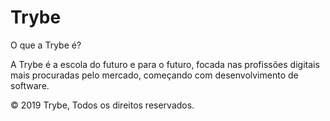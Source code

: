 # Trybe

O que a Trybe é?

A Trybe é a escola do futuro e para o futuro, focada nas profissões digitais mais procuradas pelo mercado, começando com desenvolvimento de software.

© 2019 Trybe, Todos os direitos reservados.
